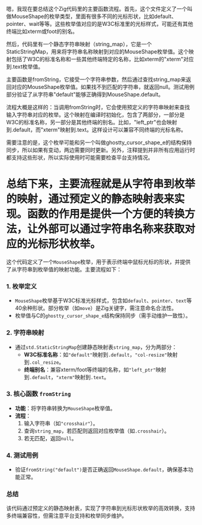 嗯，我现在要总结这个Zig代码里的主要函数流程。首先，这个文件定义了一个叫做MouseShape的枚举类型，里面有很多不同的光标形状，比如default、pointer、wait等等。这些枚举值对应的是W3C标准里的光标样式，可能还有其他终端比如xterm或foot的别名。

然后，代码里有一个静态字符串映射（string_map），它是一个StaticStringMap，用来将字符串名称映射到对应的MouseShape枚举值。这个映射包括了W3C的标准名称和一些其他终端特定的名称，比如xterm的"xterm"对应到.text枚举值。

主要函数是fromString，它接受一个字符串参数，然后通过查找string_map来返回对应的MouseShape枚举值。如果找不到匹配的字符串，就返回null。测试用例部分验证了从字符串"default"能够正确得到MouseShape.default。

流程大概是这样的：当调用fromString时，它会使用预定义的字符串映射来查找输入字符串对应的枚举。这个映射在编译时初始化，包含了两部分，一部分是W3C的标准名称，另一部分是其他终端的别名。比如，"left_ptr"也会映射到.default，而"xterm"映射到.text。这样设计可以兼容不同终端的光标名称。

需要注意的是，这个枚举可能和另一个叫做ghostty_cursor_shape_e的结构保持同步，所以如果有变动，两边需要同时更新。另外，注释提到并非所有应用运行时都支持这些形状，所以实际使用时可能需要检查平台支持情况。

总结下来，主要流程就是从字符串到枚举的映射，通过预定义的静态映射表来实现。函数的作用是提供一个方便的转换方法，让外部可以通过字符串名称来获取对应的光标形状枚举。
================================================
这个代码定义了一个`MouseShape`枚举，用于表示终端中鼠标光标的形状，并提供了从字符串到枚举值的映射功能。主要流程如下：

### 1. **枚举定义**
- `MouseShape`枚举基于W3C标准光标样式，包含如`default`、`pointer`、`text`等40余种形状。部分枚举（如`move`）是Zig关键字，需注意命名合法性。
- 枚举值与C的`ghostty_cursor_shape_e`结构保持同步（需手动维护一致性）。

### 2. **字符串映射**
- 通过`std.StaticStringMap`创建静态映射表`string_map`，分为两部分：
  - **W3C标准名称**：如`"default"`映射到`.default`，`"col-resize"`映射到`.col_resize`。
  - **终端别名**：兼容xterm/foot等终端的名称，如`"left_ptr"`映射到`.default`，`"xterm"`映射到`.text`。

### 3. **核心函数 `fromString`**
- **功能**：将字符串转换为`MouseShape`枚举值。
- **流程**：
  1. 输入字符串（如`"crosshair"`）。
  2. 查询`string_map`，若匹配则返回对应枚举值（如`.crosshair`）。
  3. 若无匹配，返回`null`。

### 4. **测试用例**
- 验证`fromString("default")`是否正确返回`MouseShape.default`，确保基本功能正常。

### 总结
该代码通过预定义的静态映射表，实现了字符串到光标形状枚举的高效转换，支持多终端兼容性，但需注意平台支持和枚举同步维护。